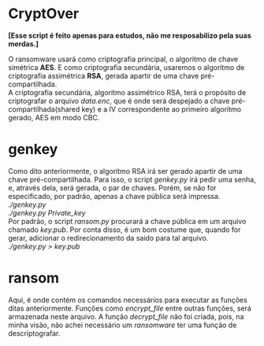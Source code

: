 # CryptOver
**[Esse script é feito apenas para estudos, não me resposabilizo pela suas merdas.]**

O ransomware usará como criptografia principal, o algoritmo de chave simétrica **AES**. E como criptografia secundária, usaremos o algoritmo de criptografia assimétrica **RSA**, gerada apartir de uma chave pré-compartilhada. <br>
A criptografia secundária, algoritmo assimétrico RSA, terá o propósito de criptografar o arquivo *data.enc*, que é onde será despejado a chave pré-compartilhada(shared key) e a IV correspondente ao primeiro algoritmo gerado, AES em modo CBC.
# genkey
Como dito anteriormente, o algoritmo RSA irá ser gerado apartir de uma chave pré-compartilhada. Para isso, o script *genkey.py* irá pedir uma senha, e, através dela, será gerada, o par de chaves. Porém, se não for especificado, por padrão, apenas a chave pública será impressa. <br>
*./genkey.py  <br>* 
*./genkey.py Private_key* <br>
Por padrão, o script *ransom.py* procurará a chave pública em um arquivo chamado *key.pub*. Por conta disso, é um bom costume que, quando for gerar, adicionar o redirecionamento da saido para tal arquivo.<br>
*./genkey.py > key.pub*

# ransom
Aqui, é onde contém os comandos necessários para executar as funções ditas anteriormente. Funções como *encrypt_file* entre outras funções, será armazenada neste arquivo. A função *decrypt_file* não foi criada, pois, na minha visão, não achei necessário um *ransomware* ter uma função de descriptografar.
